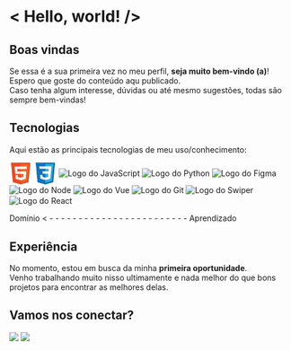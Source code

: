 # < Hello, world! />

## Boas vindas

Se essa é a sua primeira vez no meu perfil, **seja muito bem-vindo (a)**! <br>
Espero que goste do conteúdo aqu publicado. <br>
Caso tenha algum interesse, dúvidas ou até mesmo sugestões, todas são sempre bem-vindas!

## Tecnologias

Aqui estão as principais tecnologias de meu uso/conhecimento:

<div style="display: inline_block">
  <img align="center" alt="Logo do HTML5" height="40" width="40" src="https://raw.githubusercontent.com/devicons/devicon/master/icons/html5/html5-original.svg">
  <img align="center" alt="Logo do CSS3" height="40" width="40" src="https://raw.githubusercontent.com/devicons/devicon/master/icons/css3/css3-original.svg">
  <img align="center" alt="Logo do JavaScript" height="40" width="40" src="https://img.icons8.com/?size=100&id=108784&format=png&color=000000">
  <img align="center" alt="Logo do Python" height="40" width="40" src="https://img.icons8.com/?size=100&id=l75OEUJkPAk4&format=png&color=000000">
  <img align="center" alt="Logo do Figma" height="40" width="40" src="https://img.icons8.com/?size=100&id=zfHRZ6i1Wg0U&format=png&color=000000">
  <img align="center" alt="Logo do Node" height="40" width="40" src="https://img.icons8.com/?size=100&id=hsPbhkOH4FMe&format=png&color=000000">
  <img align="center" alt="Logo do Vue" height="40" width="40" src="https://img.icons8.com/?size=100&id=rY6agKizO9eb&format=png&color=000000">
  <img align="center" alt="Logo do Git" height="40" width="40" src="https://img.icons8.com/?size=100&id=20906&format=png&color=000000">
  <img align="center" alt="Logo do Swiper" height="40" width="40" src="https://cms-assets.tutsplus.com/uploads/users/780/posts/39427/image-upload/68747470733a2f2f6769746875622e7375726d6f6e2e6d652f696d616765732f636f6d6d6f6e2f7377697065722d6c6f676f2e737667.svg">
  <img align="center" alt="Logo do React" height="40" width="40" src="https://cdn.iconscout.com/icon/free/png-512/free-react-logo-icon-download-in-svg-png-gif-file-formats--technology-social-media-vol-5-pack-logos-icons-2945110.png?f=webp&w=256">
</div>

Domínio < - - - - - - - - - - - - - - - - - - - - - - - - Aprendizado

## Experiência

No momento, estou em busca da minha **primeira oportunidade**. <br>
Venho trabalhando muito nisso ultimamente e nada melhor do que bons projetos para encontrar as melhores delas. 
 
## Vamos nos conectar?
 
<div> 
  <a href="https://www.linkedin.com/in/abraaoreis/" target="_blank"><img src="https://img.shields.io/badge/-LinkedIn-%230077B5?style=for-the-badge&logo=linkedin&logoColor=white" target="_blank"></a>
  <a href="mailto:abraaoreispersonal@gmail.com"><img src="https://img.shields.io/badge/-Gmail-%23333?style=for-the-badge&logo=gmail&logoColor=white" target="_blank"></a>
</div>
